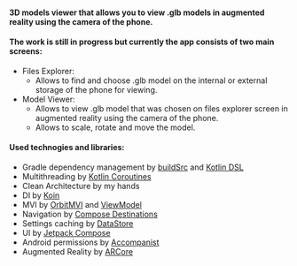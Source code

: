 #### 3D models viewer that allows you to view .glb models in augmented reality using the camera of the phone.

#### The work is still in progress but currently the app consists of two main screens:
* Files Explorer:
    * Allows to find and choose .glb model on the internal or external storage of the phone for viewing.
* Model Viewer:
    * Allows to view .glb model that was chosen on files explorer screen in augmented reality using the camera of the phone.
    * Allows to scale, rotate and move the model.


#### Used technogies and libraries:
* Gradle dependency management by [buildSrc](https://medium.com/codex/clean-dependency-management-in-multi-module-android-projects-49f2a0df8d2f) and [Kotlin DSL](https://docs.gradle.org/current/userguide/kotlin_dsl.html)
* Multithreading by [Kotlin Coroutines](https://github.com/Kotlin/kotlinx.coroutines)
* Clean Architecture by my hands
* DI by [Koin](https://github.com/InsertKoinIO/koin)
* MVI by [OrbitMVI](https://github.com/orbit-mvi/orbit-mvi) and [ViewModel](https://developer.android.com/topic/libraries/architecture/viewmodel)
* Navigation by [Compose Destinations](https://github.com/raamcosta/compose-destinations)
* Settings caching by [DataStore](https://developer.android.com/jetpack/androidx/releases/datastore)
* UI by [Jetpack Compose](https://developer.android.com/jetpack/compose)
* Android permissions by [Accompanist](https://github.com/google/accompanist)
* Augmented Reality by [ARCore](https://github.com/google-ar/arcore-android-sdk)


